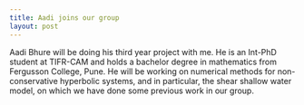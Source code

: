 ```yaml
---
title: Aadi joins our group
layout: post
---
```


Aadi Bhure will be doing his third year project with me. He is an Int-PhD student at TIFR-CAM and holds a bachelor degree in mathematics from Fergusson College, Pune. He will be working on numerical methods for non-conservative hyperbolic systems, and in particular, the shear shallow water model, on which we have done some previous work in our group.
